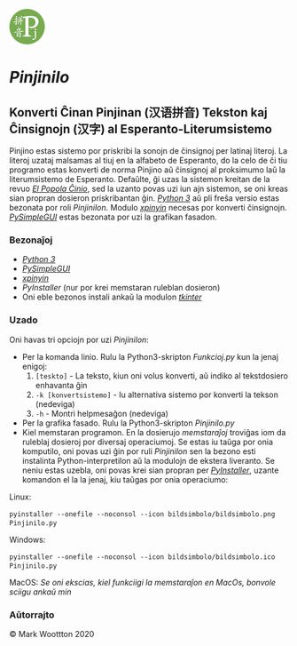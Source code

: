![Pinjinilo](bildsimbolo/bildsimbolo.png?raw=true)
# *Pinjinilo*
## Konverti Ĉinan Pinjinan (汉语拼音) Tekston kaj Ĉinsignojn (汉字) al Esperanto-Literumsistemo

Pinjino estas sistemo por priskribi la sonojn de ĉinsignoj per latinaj literoj. La literoj uzataj malsamas al tiuj en la alfabeto de Esperanto, do la celo de ĉi tiu programo estas konverti de norma Pinjino aŭ ĉinsignoj al proksimumo laŭ la literumsistemo de Esperanto. Defaŭlte, ĝi uzas la sistemon kreitan de la revuo [*El Popola Ĉinio*](https://eo.wikipedia.org/wiki/Esperantigo_de_vortoj_el_%C4%89ina_fonto), sed la uzanto povas uzi iun ajn sistemon, se oni kreas sian propran dosieron priskribantan ĝin. [*Python 3*](https://www.python.org) aŭ pli freŝa versio estas bezonata por roli *Pinjinilon*. Modulo [*xpinyin*](https://pypi.org/project/xpinyin) necesas por konverti ĉinsignojn. [*PySimpleGUI*](https://pysimplegui.readthedocs.io) estas bezonata por uzi la grafikan fasadon.

### Bezonaĵoj
* [*Python 3*](https://www.python.org)
* [*PySimpleGUI*](https://pysimplegui.readthedocs.io)
* [*xpinyin*](https://pypi.org/project/xpinyin)
* *PyInstaller* (nur por krei memstaran ruleblan dosieron)
* Oni eble bezonos instali ankaŭ la modulon [*tkinter*](https://wiki.python.org/moin/TkInter)

### Uzado
Oni havas tri opciojn por uzi *Pinjinilon*:
* Per la komanda linio. Rulu la Python3-skripton *Funkcioj.py* kun la jenaj enigoj:
  1. `[teskto]` - La teksto, kiun oni volus konverti, aŭ indiko al tekstdosiero enhavanta ĝin
  2. `-k [konvertsistemo]`  - Iu alternativa sistemo por konverti la tekson (nedeviga)
  3. `-h`  - Montri helpmesaĝon (nedeviga)
* Per la grafika fasado. Rulu la Python3-skripton *Pinjinilo.py*
* Kiel memstaran programon. En la dosierujo *memstaraĵoj* troviĝas iom da ruleblaj dosieroj por diversaj operaciumoj. Se estas iu taŭga por onia komputilo, oni povas uzi ĝin por ruli *Pinjinilon* sen la bezono esti instalinta Python-interpretilon aŭ la modulojn de ekstera liveranto. Se neniu estas uzebla, oni povas krei sian propran per [*PyInstaller*](https://www.pyinstaller.org), uzante komandon el la la jenaj, kiu taŭgas por onia operaciumo:

Linux:
```
pyinstaller --onefile --noconsol --icon bildsimbolo/bildsimbolo.png Pinjinilo.py
```

Windows:
```
pyinstaller --onefile --noconsol --icon bildsimbolo/bildsimbolo.ico Pinjinilo.py
```

MacOS:
*Se oni ekscias, kiel funkciigi la memstaraĵon en MacOs, bonvole sciigu ankaŭ min*

### Aŭtorrajto
© Mark Woottton 2020
